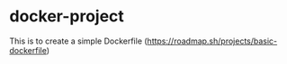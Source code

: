 # docker-project

This is to create a simple Dockerfile (https://roadmap.sh/projects/basic-dockerfile)